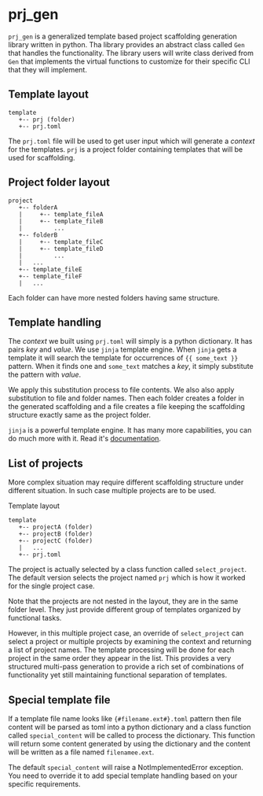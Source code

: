 # prj_gen

`prj_gen` is a generalized template based project scaffolding generation library
written in python. Tha library provides an abstract class called `Gen` that
handles the functionality. The library users will write class derived from `Gen`
that implements the virtual functions to customize for their specific CLI that
they will implement.

## Template layout
```
template
   +-- prj (folder)
   +-- prj.toml
```
The `prj.toml` file will be used to get user input which will generate a *context*
for the templates. `prj` is a project folder containing templates that will be
used for scaffolding. 

## Project folder layout
```
project
   +-- folderA
   |     +-- template_fileA
   |     +-- template_fileB
   |         ...
   +-- folderB
   |     +-- template_fileC
   |     +-- template_fileD
   |         ...
   |   ...
   +-- template_fileE
   +-- template_fileF
   |   ...
```
Each folder can have more nested folders having same structure.

## Template handling
The *context* we built using `prj.toml` will simply is a python dictionary. It
has pairs *key* and *value*. We use `jinja` template engine. When `jinja` gets a
template it will search the template for occurrences of `{{ some_text }}`
pattern. When it finds one and `some_text` matches a *key*, it simply substitute
the pattern with *value*.

We apply this substitution process to file contents. We also also apply
substitution to file and folder names. Then each folder creates a folder in the
generated scaffolding and a file creates a file keeping the scaffolding
structure exactly same as the project folder.

`jinja` is a powerful template engine. It has many more capabilities, you can do
much more with it. Read it's [documentation](https://jinja.palletsprojects.com/).

## List of projects

More complex situation may require different scaffolding structure under
different situation. In such case multiple projects are to be used.

Template layout
```
template
   +-- projectA (folder)
   +-- projectB (folder)
   +-- projectC (folder)
   |   ...
   +-- prj.toml
```
The project is actually selected by a class function called `select_project`.
The default version selects the project named `prj` which is how it worked for
the single project case.

Note that the projects are not nested in the layout, they are in the same folder
level. They just provide different group of templates organized by functional
tasks.

However, in this multiple project case, an override of `select_project` can
select a project or multiple projects by examining the context and returning a
list of project names. The template processing will be done for each project in
the same order they appear in the list. This provides a very structured
multi-pass generation to provide a rich set of combinations of functionality yet
still maintaining functional separation of templates. 

## Special template file

If a template file name looks like `{#filename.ext#}.toml` pattern then file
content will be parsed as toml into a python dictionary and a class function
called `special_content` will be called to process the dictionary. This function
will return some content generated by using the dictionary and the content will
be written as a file named `filenamee.ext`.

The default `special_content` will raise a NotImplementedError exception. You
need to override it to add special template handling based on your specific
requirements.